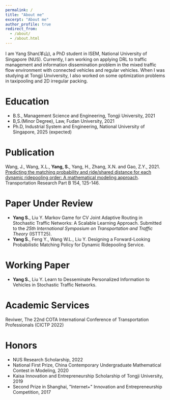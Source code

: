 ```yaml
---
permalink: /
title: "About me"
excerpt: "About me"
author_profile: true
redirect_from: 
  - /about/
  - /about.html
---
```


I am Yang Shan(羊山), a PhD student in ISEM, National University of Singapore (NUS). Currently, I am working on applying DRL to traffic management and information dissemination problem in the mixed traffic flow environment with connected vehicles and regular vehicles. When I was studying at Tongji Unviversity, I also worked on some optimization problems in taxipooling and 2D irregular packing. 

Education
======
* B.S., Management Science and Engineering, Tongji University, 2021
* B,S.(Minor Degree), Law, Fudan University, 2021
* Ph.D, Industrial System and Engineering, National University of Singapore, 2025 (expected)

Publication
======
Wang, J., Wang, X.L., **Yang, S.**, Yang, H., Zhang, X.N. and Gao, Z.Y., 2021. [Predicting the matching probability and ride/shared distance for each dynamic ridepooling order: A mathematical modeling approach](https://www.sciencedirect.com/science/article/pii/S0191261521001880). Transportation Research Part B 154, 125-146.

Paper Under Review
======
* **Yang S.**, Liu Y. Markov Game for CV Joint Adaptive Routing in Stochastic Traffic Networks: A Scalable Learning Approach. Submitted to the *25th International Symposium on Transportation and Traffic Theory* (ISTTT25).
* **Yang S.**, Feng Y., Wang W.L., Liu Y. Designing a Forward-Looking Probabilistic Matching Policy for Dynamic Ridepooling Service.

Working Paper
======
* **Yang S.**, Liu Y. Learn to Desseminate Personalized Information to Vehicles in Stochastic Traffic Networks. 

Academic Services
======
Reviwer, The 22nd COTA International Conference of Transportation Professionals (CICTP 2022)

Honors
======
* NUS Research Scholarship, 2022
* National First Prize, China Contemporary Undergraduate Mathematical Contest in Modeling, 2020
* Kaisa Innovation and Entrepreneurship Scholarship of Tongji University, 2019
* Second Prize in Shanghai, "Internet+" Innovation and Entrepreneurship Competition, 2017
